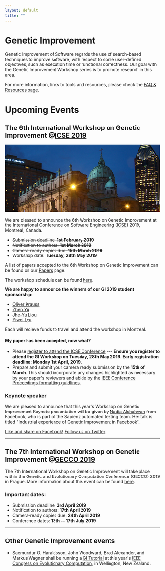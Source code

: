 ```yaml
---
layout: default
title: "" 
---
```


# Genetic Improvement

Genetic Improvement of Software regards the use of search-based techniques to improve software, with respect to some user-defined objectives, such as execution time or functional correctness. Our goal with the Genetic Improvement Workshop series is to promote research in this area. 

For more information, links to tools and resources, please check the [FAQ & Resources page](./faq.html).

# Upcoming Events

## **The 6th International Workshop on Genetic Improvement @[ICSE 2019](http://2019.icse-conferences.org)**

![](./misc_images/icse2019.jpg)

We are pleased to announce the 6th Workshop on Genetic Improvement at the International Conference on Software Engineering ([ICSE](https://conf.researchr.org/home/icse-2019)) 2019, Montreal, Canada.

* ~~Submission deadline: **1st February 2019**~~
* ~~Notification to authors: **1st March 2019**~~
* ~~Camera-ready copies due: **15th March 2019**~~
* Workshop date: **Tuesday, 28th May 2019**

A list of papers accepted to the 6th Workshop on Genetic Improvement can be found on our [Papers](./papers.html) page.

The workshop schedule can be found [here](./schedule.md).

**We are happy to announce the winners of our GI 2019 student sponsorship:**

* [Oliver Krauss](https://research.fh-ooe.at/en/staff/25755)
* [Zhen Yu](https://www.linkedin.com/in/zhen-yu-ding-23a389155)
* [Jhe-Yu Liou](https://be.linkedin.com/in/jhe-yu-liou-1122759b)
* [Yiwei Lyu](https://www.linkedin.com/in/yiwei-lyu-209176151)

Each will recieve funds to travel and attend the workshop in Montreal.

#### **My paper has been accepted, now what?**

* Please [register to attend the ICSE Conference](https://2019.icse-conferences.org/attending/registration) --- **Ensure you register to attend the GI Workshop on Tuesday, 28th May 2019. Early registration deadline: Monday 1st April, 2019**.
* Prepare and submit your camera ready submission by the **15th of March**. This should incorporate any changes highlighted as necessary by your paper's reviewers and abide by the [IEEE Conference Proceedings formatting guidlines](http://www.ieee.org/conferences_events/conferences/publishing/templates.html).

### **Keynote speaker**

We are pleased to announce that this year's Workshop on Genetic Improvement Keynote presentation will be given by [Nadia Alshahwan](http://geneticimprovementofsoftware.com/keynote.html) from Facebook, who is part of the Sapienz automated testing team. Her talk is titled "Industrial experience of Genetic Improvement in Facebook".

[Like and share on Facebook!](https://www.facebook.com/groups/softengcom/permalink/10161087425460184/)
[Follow us on Twitter](https://twitter.com/GI2019ICSE)

------

## **The 7th International Workshop on Genetic Improvement @[GECCO 2019](https://gecco-2019.sigevo.org/index.html/HomePage)**

The 7th International Workshop on Genetic Improvement will take place within the Genetic and Evolutionary Computation Conference (GECCO) 2019 in Prague. More information about this event can be found [here](https://workshop07.gi-workshops.org/).

### Important dates:
* Submission deadline: **3rd April 2019**                        
* Notification to authors: **17th April 2019**                       
* Camera-ready copies due: **24th April 2019**                          
* Conference dates: **13th -- 17th July 2019**  

------

## **Other Genetic Improvement events**

* Saemundur O. Haraldsson, John Woodward, Brad Alexander, and Markus Wagner shall be running a [GI Tutorial](http://cec2019.org/programs/tutorials.html#cec-16) at this year's [IEEE Congress on Evolutionary Computation](http://cec2019.org/index.html), in Wellington, New Zealand.
